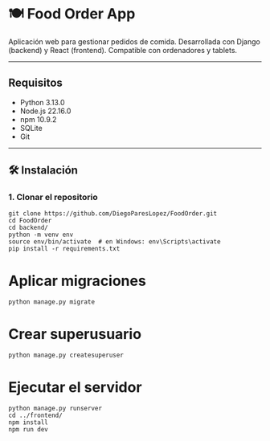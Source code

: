 # 🍽️ Food Order App

Aplicación web para gestionar pedidos de comida. Desarrollada con Django (backend) y React (frontend). Compatible con ordenadores y tablets.

---

## Requisitos

- Python 3.13.0
- Node.js 22.16.0
- npm 10.9.2
- SQLite
- Git

---

## 🛠️ Instalación

### 1. Clonar el repositorio

```
git clone https://github.com/DiegoParesLopez/FoodOrder.git
cd FoodOrder
cd backend/
python -m venv env
source env/bin/activate  # en Windows: env\Scripts\activate
pip install -r requirements.txt
```
# Aplicar migraciones
```
python manage.py migrate
```
# Crear superusuario
```
python manage.py createsuperuser
```
# Ejecutar el servidor
```
python manage.py runserver
cd ../frontend/
npm install
npm run dev
```
